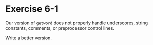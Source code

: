 # Exercise 6-1

Our version of `getword` does not properly handle underscores, string constants, comments, or preprocessor control lines.

Write a better version.
